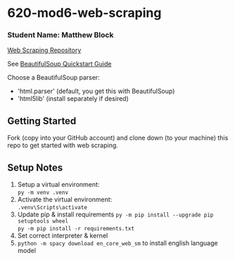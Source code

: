 # 620-mod6-web-scraping

### Student Name: Matthew Block
[Web Scraping Repository](https://github.com/matthewpblock/620-mod6-web-scraping/)  

See [BeautifulSoup Quickstart Guide](https://www.crummy.com/software/BeautifulSoup/bs4/doc/#quick-start)

Choose a BeautifulSoup parser:

- 'html.parser' (default, you get this with BeautifulSoup)
- 'html5lib' (install separately if desired)

## Getting Started
Fork (copy into your GitHub account) and clone down (to your machine) this repo to get started with web scraping.

## Setup Notes
1. Setup a virtual environment:  
`py -m venv .venv`  
2. Activate the virtual environment:  
`.venv\Scripts\activate`  
3. Update pip & install requirements
`py -m pip install --upgrade pip setuptools wheel`  
`py -m pip install -r requirements.txt`
4. Set correct interpreter & kernel
5. `python -m spacy download en_core_web_sm` to install english language model